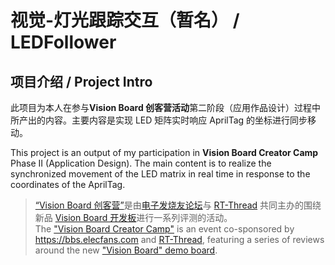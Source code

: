 # 视觉-灯光跟踪交互（暂名） / LEDFollower

## 项目介绍 / Project Intro

此项目为本人在参与**Vision Board 创客营活动**第二阶段（应用作品设计）过程中所产出的内容。主要内容是实现 LED 矩阵实时响应 AprilTag 的坐标进行同步移动。

This project is an output of my participation in **Vision Board Creator Camp** Phase II (Application Design). The main content is to realize the synchronized movement of the LED matrix in real time in response to the coordinates of the AprilTag.

> [“Vision Board 创客营”](https://bbs.elecfans.com/try_VisionBoard.html)是由[电子发烧友论坛](https://bbs.elecfans.com/)与 [RT-Thread](https://www.rt-thread.org/) 共同主办的围绕新品 [Vision Board 开发板](https://www.rt-thread.org/document/site/#/rt-thread-version/rt-thread-standard/hw-board/ra8d1-vision-board/ra8d1-vision-board?id=vision-board-%e5%bc%80%e5%8f%91%e6%9d%bf)进行一系列评测的活动。  
> The ["Vision Board Creator Camp"](https://bbs.elecfans.com/try_VisionBoard.html) is an event co-sponsored by <https://bbs.elecfans.com> and [ RT-Thread](https://www.rt-thread.org/), featuring a series of reviews around the new ["Vision Board" demo board](https://www.rt-thread.org/document/site/#/rt-thread-version/rt-thread-standard/hw-board/ra8d1-vision-board/ra8d1-vision-board?id=vision-board-%e5%bc%80%e5%8f%91%e6%9d%bf).
